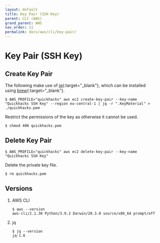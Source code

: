 ```yaml
---
layout: default
title: Key Pair (SSH Key)
parent: CLI (AWS)
grand_parent: AWS
nav_order: 11
permalink: docs/aws/cli/key-pair/
---
```


# Key Pair (SSH Key)

## Create Key Pair

The following make use of [jq](https://stedolan.github.io/jq/){:target="_blank"}, which can be installed using 
[brew](https://formulae.brew.sh/formula/jq){:target="_blank"}.

```console
$ AWS_PROFILE="quickhacks" aws ec2 create-key-pair --key-name "Quickhacks SSH Key" --region eu-central-1 | jq -r ".KeyMaterial" > ./quickhacks.pem
```

Restrict the permissions of the key as otherwise it cannot be used.

```console
$ chmod 400 quickhacks.pem
```

## Delete Key Pair

```console
$ AWS_PROFILE="quickhacks" aws ec2 delete-key-pair --key-name "Quickhacks SSH Key"
```

Delete the private key file.

```console
$ rm quickhacks.pem
```

## Versions

1. AWS CLI

   ```console
   $ aws --version
   aws-cli/2.1.30 Python/3.9.2 Darwin/20.3.0 source/x86_64 prompt/off
   ```

1. jq

   ```console
   $ jq --version
   jq-1.6
   ```
